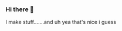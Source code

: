 ### Hi there 👋
I make stuff.......and uh yea that's nice i guess
<!--
**JDevelo/JDevelo** is a ✨ _special_ ✨ repository because its `README.md` (this file) appears on your GitHub profile.

[![J_DDev](https://github-readme-stats.vercel.app/api?username=JDevelo)](https://github.com/anuraghazra/github-readme-stats)
-->
